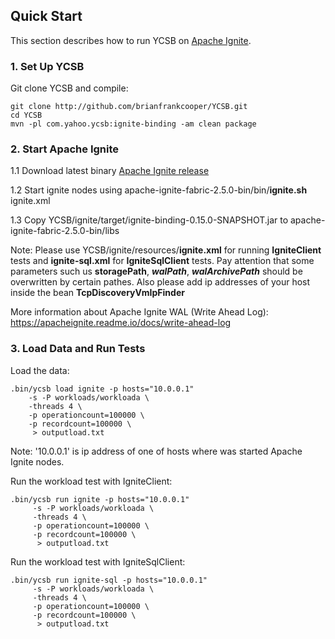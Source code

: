 <!--
Copyright (c) 2018 YCSB contributors. All rights reserved.

Licensed under the Apache License, Version 2.0 (the "License"); you
may not use this file except in compliance with the License. You
may obtain a copy of the License at

http://www.apache.org/licenses/LICENSE-2.0

Unless required by applicable law or agreed to in writing, software
distributed under the License is distributed on an "AS IS" BASIS,
WITHOUT WARRANTIES OR CONDITIONS OF ANY KIND, either express or
implied. See the License for the specific language governing
permissions and limitations under the License. See accompanying
LICENSE file.
-->

## Quick Start

This section describes how to run YCSB on [Apache Ignite](https://ignite.apache.org). 

### 1. Set Up YCSB

Git clone YCSB and compile:

    git clone http://github.com/brianfrankcooper/YCSB.git
    cd YCSB
    mvn -pl com.yahoo.ycsb:ignite-binding -am clean package

### 2. Start Apache Ignite
1.1 Download latest binary [Apache Ignite release](https://ignite.apache.org/download.cgi#binaries)

1.2 Start ignite nodes using apache-ignite-fabric-2.5.0-bin/bin/**ignite.sh** ignite.xml

1.3 Copy YCSB/ignite/target/ignite-binding-0.15.0-SNAPSHOT.jar to apache-ignite-fabric-2.5.0-bin/libs

Note: Please use YCSB/ignite/resources/**ignite.xml** for running **IgniteClient** tests and **ignite-sql.xml** for 
**IgniteSqlClient** tests. Pay attention that some parameters such us **storagePath**, ****_walPath_****, ****_walArchivePath_**** 
should be overwritten by certain pathes. Also please add ip addresses of your host inside the bean **TcpDiscoveryVmIpFinder**

More information about Apache Ignite WAL (Write Ahead Log): https://apacheignite.readme.io/docs/write-ahead-log
### 3. Load Data and Run Tests

Load the data:

    .bin/ycsb load ignite -p hosts="10.0.0.1" 
        -s -P workloads/workloada \
        -threads 4 \
        -p operationcount=100000 \ 
        -p recordcount=100000 \ 
         > outputload.txt 
Note: '10.0.0.1' is ip address of one of hosts where was started Apache Ignite nodes.

Run the workload test with IgniteClient:

    .bin/ycsb run ignite -p hosts="10.0.0.1" 
         -s -P workloads/workloada \
         -threads 4 \
         -p operationcount=100000 \ 
         -p recordcount=100000 \ 
          > outputload.txt

Run the workload test with IgniteSqlClient:

    .bin/ycsb run ignite-sql -p hosts="10.0.0.1" 
         -s -P workloads/workloada \
         -threads 4 \
         -p operationcount=100000 \ 
         -p recordcount=100000 \ 
          > outputload.txt